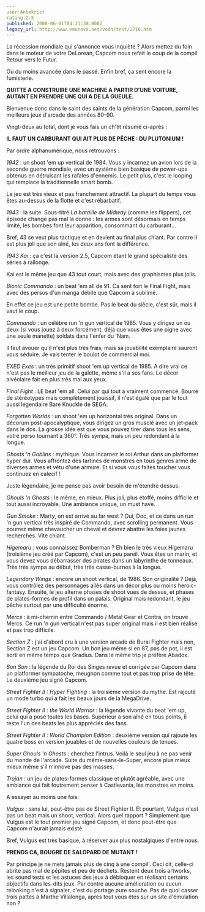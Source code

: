 ```yaml
---
user:Antekrist
rating:2.5
published: 2008-06-01T04:21:38.000Z
legacy_url: http://www.emunova.net/veda/test/2716.htm
---
```

La récession mondiale qui s'annonce vous inquiète ? Alors mettez du foin dans le moteur de votre DeLorean, Capcom nous refait le coup de la compil Retour vers le Futur.  

Ou du moins avancée dans le passé. Enfin bref, ça sent encore la fumisterie.  

  

**QUITTE A CONSTRUIRE UNE MACHINE A PARTIR D'UNE VOITURE, AUTANT EN PRENDRE UNE QUI A DE LA GUEULE.**  

Bienvenue donc dans le saint des saints de la génération Capcom, parmi les meilleurs jeux d'arcade des années 80-90\.  

Vingt-deux au total, dont je vous fais un ch'tit résumé ci-après :  

  

**IL FAUT UN CARBURANT QUI AIT PLUS DE PÊCHE : DU PLUTONIUM !**  

Par ordre alphanumérique, nous retrouvons :  

_1942_ : un shoot 'em up vertical de 1984\. Vous y incarnez un avion lors de la seconde guerre mondiale, avec un système bien basique de power-ups obtenus en détruisant les rafales d'ennemis. Le petit plus, c'est le looping qui remplace la traditionnelle smart bomb.  

Le jeu est très vieux et pas franchement attractif. La plupart du temps vous êtes au-dessus de la flotte et c'est rébarbatif.  

  

_1943_ : la suite. Sous-titré _La bataille de Midway_ (comme les flippers), cet épisode change pas mal la donne : les armes sont désormais en temps limité, les bombes font leur apparition, consommant du carburant...  

Bref, 43 se veut plus tactique et en devient au final plus chiant. Par contre il est plus joli que son aîné, les deux ans font la différence.  

  

_1943 Kai_ : ça c'est la version 2.5, Capcom étant le grand spécialiste des séries à rallonge.  

Kai est le même jeu que 43 tout court, mais avec des graphismes plus jolis.  

  

_Bionic Commando_ : un beat 'em all de 91\. Ca sent fort le Final Fight, mais avec des persos d'un manga débile que Capcom a sublimé.  

En effet ce jeu est une petite bombe. Pas le beat du siècle, c'est sûr, mais il vaut le coup.  

  

_Commando_ : un célèbre run 'n gun vertical de 1985\. Vous y dirigez un ou deux (si vous jouez à deux forcément, déjà que vous êtes une pigne avec une seule manette) soldats dans l'enfer du 'Nam.  

Il faut avouer qu'il n'est plus très frais, mais sa jouabilité exemplaire sauront vous séduire. Je vais tenter le boulot de commercial moi.  

  

_EXED Exes_ : un très primitif shoot 'em up vertical de 1985\. A dire vrai ce n'est pas le meilleur jeu de la galette, même s'il a ses fans. Le décor alvéolaire fait en plus très mal aux yeux.  

  

_Final Fight_ : LE beat 'em all. Celui par qui tout a vraiment commencé. Bourré de stéréotypes mais complètement jouissif, il n'est égalé que par le tout aussi légendaire Bare Knuckle de SEGA.  

  

_Forgotten Worlds_ : un shoot 'em up horizontal très original. Dans un décorum post-apocalyptique, vous dirigez un gros musclé avec un jet-pack dans le dos. La grosse idée est que vous pouvez tirer dans tous les sens, votre perso tournant à 360°. Très sympa, mais un peu redondant à la longue.  

  

_Ghosts 'n Goblins_ : mythique. Vous incarnez le roi Arthur dans un platformer hyper dur. Vous affrontez des tartines de monstres en tous genres armé de diverses armes et vêtu d'une armure. Et si vous vous faites toucher vous continuez en calecif !  

Juste légendaire, je ne pense pas avoir besoin de m'étendre dessus.  

  

_Ghouls 'n Ghosts_ : le même, en mieux. Plus joli, plus étoffé, moins difficile et tout aussi incroyable. Une ambiance unique, un must have.  

  

_Gun Smoke_ : Marty, on est arrivé au far west ? Oui, Doc, et ce dans un run 'n gun vertical très inspiré de Commando, avec scrolling permanent. Vous pourrez même chevaucher un cheval et devrez abattre les foies jaunes recherchés. Vite chiant.  

  

_Higemaru_ : vous connaissez Bomberman ? Eh bien le très vieux Higemaru (troisième jeu créé par Capcom), c'est un peu pareil. Vous êtes un marin, et vous devez vous débarrasser des pirates dans un labyrinthe de tonneaux. Très très sympa au début, très très casse-burnes à la longue.  

  

_Legendary Wings_ : encore un shoot vertical, de 1986\. Son originalité ? Déjà, vous contrôlez des personnages ailés dans un décor plus ou moins heroic-fantasy. Ensuite, le jeu alterne phases de shoot vues de dessus, et phases de plates-formes de profil dans un palais. Original mais redondant, le jeu pêche surtout par une difficulté énorme.  

  

_Mercs_ : à mi-chemin entre Commando / Metal Gear et Contra, on trouve Mercs. Ce run 'n gun vertical n'est pas super original mais il est bien réalisé et pas trop difficile.  

  

_Section Z_ : j'ai d'abord cru à une version arcade de Burai Fighter mais non, Section Z est un jeu Capcom. Un bon jeu même si en 87, pas de pot, il est sorti en même temps que Gradius. Dans le même trip je préfère Abadox.  

  

_Son Son_ : la légende du Roi des Singes revue et corrigée par Capcom dans un platformer sympatoche, meugnon comme tout et pas trop prise de tête. Le deuxième jeu signé Capcom.  

  

_Street Fighter II : Hyper Fighting_ : la troisième version du mythe. Est rajouté un mode turbo qui a fait les beaux jours de la MegaDrive.  

  

_Street Fighter II : the World Warrior_ : la légende vivante du beat 'em up, celui qui a posé toutes les bases. Supérieur à son aîné en tous points, il reste l'un des beats les plus appréciés des fans.  

  

_Street Fighter II : World Champion Edition_ : deuxième version qui rajoute les quatre boss en version jouables et de nouvelles couleurs de tenues.  

  

_Super Ghouls 'n Ghosts_ : cherchez l'intrus. Voilà le seul jeu à ne pas venir du monde de l'arcade. Suite du même-sans-le-Super, encore plus mieux mieux même s'il n'innove pas des masses.  

  

_Trojan_ : un jeu de plates-formes classique et plutôt agréable, avec une ambiance qui fait foutrement penser à Castlevania, les monstres en moins.  

A essayer au moins une fois.  

  

_Vulgus_ : sans lui, peut-être pas de Street Fighter II. Et pourtant, Vulgus n'est pas un beat mais un shoot, vertical. Alors quel rapport ? Simplement que Vulgus est le tout premier jeu signé Capcom, et donc peut-être que Capcom n'aurait jamais existé.  

Bref, Vulgus est très basique, à réserver aux plus nostalgiques d'entre nous.  

  

**PRENDS CA, BOUGRE DE SALOPARD DE MUTANT !**  

Par principe je ne mets jamais plus de cinq à une compil'. Ceci dit, celle-ci abrite pas mal de pépites et peu de déchets. Restent deux trois artworks, les sound tests et les astuces des jeux à débloquer en réalisant certains objectifs dans les-dits jeux. Par contre aucune amélioration ou aucun relooking n'est à signaler, c'est du portage pure souche. Pas de quoi casser trois pattes à Marthe Villalonga, après tout vous êtes sur un site d'émulation non ?